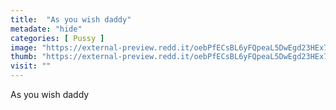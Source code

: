 ```yaml
---
title:  "As you wish daddy"
metadate: "hide"
categories: [ Pussy ]
image: "https://external-preview.redd.it/oebPfECsBL6yFQpeaL5DwEgd23HEx7mSdRyUEVbjrVg.jpg?auto=webp&s=787af69303227b57b71ed02f4a9ea685a14f468f"
thumb: "https://external-preview.redd.it/oebPfECsBL6yFQpeaL5DwEgd23HEx7mSdRyUEVbjrVg.jpg?width=1080&crop=smart&auto=webp&s=f87ed40c95202903ebe172827ee0c4f48dfab1f8"
visit: ""
---
```

As you wish daddy
